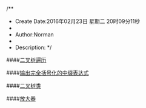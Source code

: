 /**
* Create Date:2016年02月23日 星期二 20时09分11秒
* 
* Author:Norman
* 
* Description: 
*/

####[二叉树遍历](./binaryTree/)

####[输出完全括号化的中缀表达式](./infix/)

####[二叉树类](./linkedBinaryTree/)

####[放大器](./booster/)
